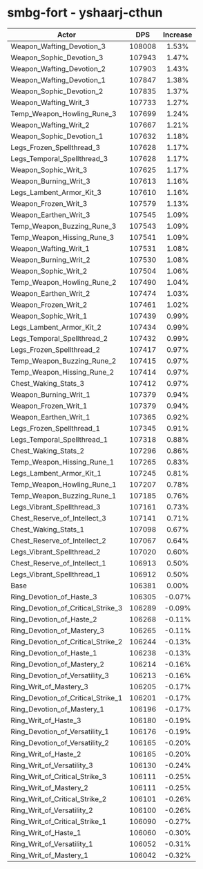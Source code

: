 # smbg-fort - yshaarj-cthun
| Actor | DPS | Increase |
|---|:---:|:---:|
|Weapon_Wafting_Devotion_3|108008|1.53%|
|Weapon_Sophic_Devotion_3|107943|1.47%|
|Weapon_Wafting_Devotion_2|107903|1.43%|
|Weapon_Wafting_Devotion_1|107847|1.38%|
|Weapon_Sophic_Devotion_2|107835|1.37%|
|Weapon_Wafting_Writ_3|107733|1.27%|
|Temp_Weapon_Howling_Rune_3|107699|1.24%|
|Weapon_Wafting_Writ_2|107667|1.21%|
|Weapon_Sophic_Devotion_1|107632|1.18%|
|Legs_Frozen_Spellthread_3|107628|1.17%|
|Legs_Temporal_Spellthread_3|107628|1.17%|
|Weapon_Sophic_Writ_3|107625|1.17%|
|Weapon_Burning_Writ_3|107613|1.16%|
|Legs_Lambent_Armor_Kit_3|107610|1.16%|
|Weapon_Frozen_Writ_3|107579|1.13%|
|Weapon_Earthen_Writ_3|107545|1.09%|
|Temp_Weapon_Buzzing_Rune_3|107543|1.09%|
|Temp_Weapon_Hissing_Rune_3|107541|1.09%|
|Weapon_Wafting_Writ_1|107531|1.08%|
|Weapon_Burning_Writ_2|107530|1.08%|
|Weapon_Sophic_Writ_2|107504|1.06%|
|Temp_Weapon_Howling_Rune_2|107490|1.04%|
|Weapon_Earthen_Writ_2|107474|1.03%|
|Weapon_Frozen_Writ_2|107461|1.02%|
|Weapon_Sophic_Writ_1|107439|0.99%|
|Legs_Lambent_Armor_Kit_2|107434|0.99%|
|Legs_Temporal_Spellthread_2|107432|0.99%|
|Legs_Frozen_Spellthread_2|107417|0.97%|
|Temp_Weapon_Buzzing_Rune_2|107415|0.97%|
|Temp_Weapon_Hissing_Rune_2|107414|0.97%|
|Chest_Waking_Stats_3|107412|0.97%|
|Weapon_Burning_Writ_1|107379|0.94%|
|Weapon_Frozen_Writ_1|107379|0.94%|
|Weapon_Earthen_Writ_1|107365|0.92%|
|Legs_Frozen_Spellthread_1|107345|0.91%|
|Legs_Temporal_Spellthread_1|107318|0.88%|
|Chest_Waking_Stats_2|107296|0.86%|
|Temp_Weapon_Hissing_Rune_1|107265|0.83%|
|Legs_Lambent_Armor_Kit_1|107245|0.81%|
|Temp_Weapon_Howling_Rune_1|107207|0.78%|
|Temp_Weapon_Buzzing_Rune_1|107185|0.76%|
|Legs_Vibrant_Spellthread_3|107161|0.73%|
|Chest_Reserve_of_Intellect_3|107141|0.71%|
|Chest_Waking_Stats_1|107098|0.67%|
|Chest_Reserve_of_Intellect_2|107067|0.64%|
|Legs_Vibrant_Spellthread_2|107020|0.60%|
|Chest_Reserve_of_Intellect_1|106913|0.50%|
|Legs_Vibrant_Spellthread_1|106912|0.50%|
|Base|106381|0.00%|
|Ring_Devotion_of_Haste_3|106305|-0.07%|
|Ring_Devotion_of_Critical_Strike_3|106289|-0.09%|
|Ring_Devotion_of_Haste_2|106268|-0.11%|
|Ring_Devotion_of_Mastery_3|106265|-0.11%|
|Ring_Devotion_of_Critical_Strike_2|106244|-0.13%|
|Ring_Devotion_of_Haste_1|106238|-0.13%|
|Ring_Devotion_of_Mastery_2|106214|-0.16%|
|Ring_Devotion_of_Versatility_3|106213|-0.16%|
|Ring_Writ_of_Mastery_3|106205|-0.17%|
|Ring_Devotion_of_Critical_Strike_1|106201|-0.17%|
|Ring_Devotion_of_Mastery_1|106196|-0.17%|
|Ring_Writ_of_Haste_3|106180|-0.19%|
|Ring_Devotion_of_Versatility_1|106176|-0.19%|
|Ring_Devotion_of_Versatility_2|106165|-0.20%|
|Ring_Writ_of_Haste_2|106165|-0.20%|
|Ring_Writ_of_Versatility_3|106130|-0.24%|
|Ring_Writ_of_Critical_Strike_3|106111|-0.25%|
|Ring_Writ_of_Mastery_2|106111|-0.25%|
|Ring_Writ_of_Critical_Strike_2|106101|-0.26%|
|Ring_Writ_of_Versatility_2|106100|-0.26%|
|Ring_Writ_of_Critical_Strike_1|106090|-0.27%|
|Ring_Writ_of_Haste_1|106060|-0.30%|
|Ring_Writ_of_Versatility_1|106052|-0.31%|
|Ring_Writ_of_Mastery_1|106042|-0.32%|

